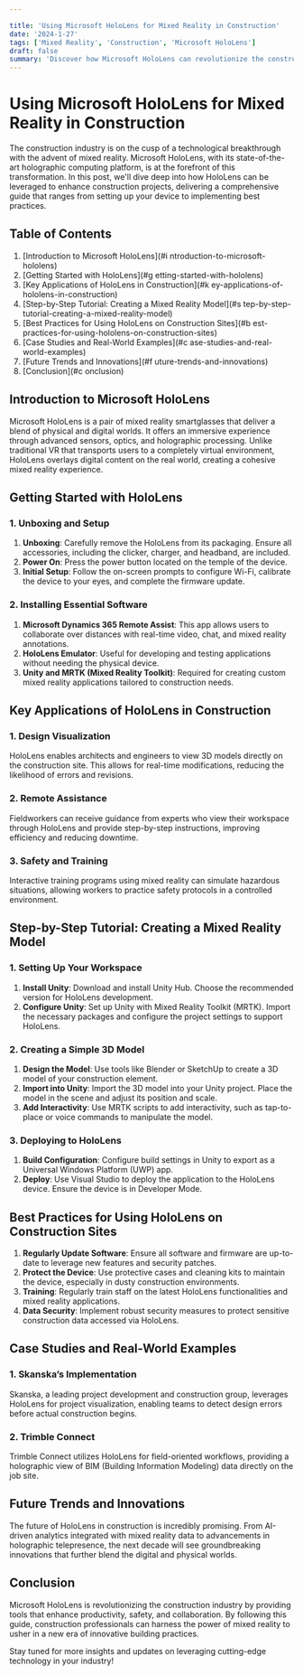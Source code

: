 ```yaml
---

title: 'Using Microsoft HoloLens for Mixed Reality in Construction'
date: '2024-1-27'
tags: ['Mixed Reality', 'Construction', 'Microsoft HoloLens']
draft: false
summary: 'Discover how Microsoft HoloLens can revolutionize the construction industry through mixed reality, from detailed tutorials to best practices.'
---
```


# Using Microsoft HoloLens for Mixed Reality in Construction

The construction industry is on the cusp of a technological breakthrough with the advent of mixed reality. Microsoft HoloLens, with its state-of-the-art holographic computing platform, is at the forefront of this transformation. In this post, we'll dive deep into how HoloLens can be leveraged to enhance construction projects, delivering a comprehensive guide that ranges from setting up your device to implementing best practices.

## Table of Contents

1. [Introduction to Microsoft HoloLens](#i  ntroduction-to-microsoft-hololens)
2. [Getting Started with HoloLens](#g  etting-started-with-hololens)
3. [Key Applications of HoloLens in Construction](#k  ey-applications-of-hololens-in-construction)
4. [Step-by-Step Tutorial: Creating a Mixed Reality Model](#s  tep-by-step-tutorial-creating-a-mixed-reality-model)
5. [Best Practices for Using HoloLens on Construction Sites](#b  est-practices-for-using-hololens-on-construction-sites)
6. [Case Studies and Real-World Examples](#c  ase-studies-and-real-world-examples)
7. [Future Trends and Innovations](#f  uture-trends-and-innovations)
8. [Conclusion](#c  onclusion)

## Introduction to Microsoft HoloLens

Microsoft HoloLens is a pair of mixed reality smartglasses that deliver a blend of physical and digital worlds. It offers an immersive experience through advanced sensors, optics, and holographic processing. Unlike traditional VR that transports users to a completely virtual environment, HoloLens overlays digital content on the real world, creating a cohesive mixed reality experience.

## Getting Started with HoloLens

### 1. Unboxing and Setup

1. **Unboxing**: Carefully remove the HoloLens from its packaging. Ensure all accessories, including the clicker, charger, and headband, are included.
2. **Power On**: Press the power button located on the temple of the device.
3. **Initial Setup**: Follow the on-screen prompts to configure Wi-Fi, calibrate the device to your eyes, and complete the firmware update.

### 2. Installing Essential Software

1. **Microsoft Dynamics 365 Remote Assist**: This app allows users to collaborate over distances with real-time video, chat, and mixed reality annotations.
2. **HoloLens Emulator**: Useful for developing and testing applications without needing the physical device.
3. **Unity and MRTK (Mixed Reality Toolkit)**: Required for creating custom mixed reality applications tailored to construction needs.

## Key Applications of HoloLens in Construction

### 1. Design Visualization

HoloLens enables architects and engineers to view 3D models directly on the construction site. This allows for real-time modifications, reducing the likelihood of errors and revisions.

### 2. Remote Assistance

Fieldworkers can receive guidance from experts who view their workspace through HoloLens and provide step-by-step instructions, improving efficiency and reducing downtime.

### 3. Safety and Training

Interactive training programs using mixed reality can simulate hazardous situations, allowing workers to practice safety protocols in a controlled environment.

## Step-by-Step Tutorial: Creating a Mixed Reality Model

### 1. Setting Up Your Workspace

1. **Install Unity**: Download and install Unity Hub. Choose the recommended version for HoloLens development.
2. **Configure Unity**: Set up Unity with Mixed Reality Toolkit (MRTK). Import the necessary packages and configure the project settings to support HoloLens.

### 2. Creating a Simple 3D Model

1. **Design the Model**: Use tools like Blender or SketchUp to create a 3D model of your construction element.
2. **Import into Unity**: Import the 3D model into your Unity project. Place the model in the scene and adjust its position and scale.
3. **Add Interactivity**: Use MRTK scripts to add interactivity, such as tap-to-place or voice commands to manipulate the model.

### 3. Deploying to HoloLens

1. **Build Configuration**: Configure build settings in Unity to export as a Universal Windows Platform (UWP) app.
2. **Deploy**: Use Visual Studio to deploy the application to the HoloLens device. Ensure the device is in Developer Mode.

## Best Practices for Using HoloLens on Construction Sites

1. **Regularly Update Software**: Ensure all software and firmware are up-to-date to leverage new features and security patches.
2. **Protect the Device**: Use protective cases and cleaning kits to maintain the device, especially in dusty construction environments.
3. **Training**: Regularly train staff on the latest HoloLens functionalities and mixed reality applications.
4. **Data Security**: Implement robust security measures to protect sensitive construction data accessed via HoloLens.

## Case Studies and Real-World Examples

### 1. Skanska’s Implementation

Skanska, a leading project development and construction group, leverages HoloLens for project visualization, enabling teams to detect design errors before actual construction begins.

### 2. Trimble Connect

Trimble Connect utilizes HoloLens for field-oriented workflows, providing a holographic view of BIM (Building Information Modeling) data directly on the job site.

## Future Trends and Innovations

The future of HoloLens in construction is incredibly promising. From AI-driven analytics integrated with mixed reality data to advancements in holographic telepresence, the next decade will see groundbreaking innovations that further blend the digital and physical worlds.

## Conclusion

Microsoft HoloLens is revolutionizing the construction industry by providing tools that enhance productivity, safety, and collaboration. By following this guide, construction professionals can harness the power of mixed reality to usher in a new era of innovative building practices.

Stay tuned for more insights and updates on leveraging cutting-edge technology in your industry!